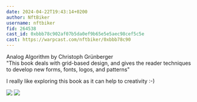 ```yaml
---
date: 2024-04-22T19:43:14+0200
author: NftBiker
username: nftbiker
fid: 264538
cast_id: 0xbbb78c902af07b5da0ef9b65e5e5aec98cef5c5e
cast: https://warpcast.com/nftbiker/0xbbb78c90
---
```

Analog Algorithm by Christoph Grünberger  
"This book deals with grid-based design, and gives the reader techniques to develop new forms, fonts, logos, and patterns"  
  
I really like exploring this book as it can help to creativity :-)  

![](https://imagedelivery.net/BXluQx4ige9GuW0Ia56BHw/1592d489-5d2a-4fb4-7eee-8f9aa5aeee00/original)
![](https://imagedelivery.net/BXluQx4ige9GuW0Ia56BHw/321427ed-35b5-4ed3-d1a2-9b8c3d18d400/original)
